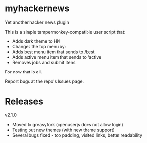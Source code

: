 # myhackernews
Yet another hacker news plugin

This is a simple tampermonkey-compatible user script that:

* Adds dark theme to HN
* Changes the top menu by:
* Adds best menu item that sends to /best
* Adds active menu item that sends to /active
* Removes jobs and submit itens

For now that is all.

Report bugs at the repo's Issues page.

# Releases

v2.1.0

* Moved to greasyfork (openuserjs does not allow login)
* Testing out new themes (with new theme support)
* Several bugs fixed - top padding, visited links, better readability
